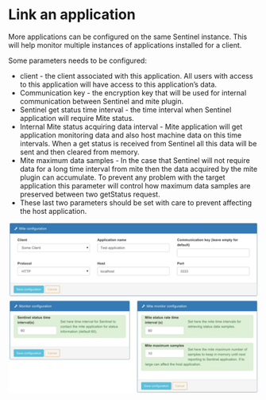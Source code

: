 # Link an application

More applications can be configured on the same Sentinel instance. This will help monitor multiple instances of applications installed for a client.

Some parameters needs to be configured:

* client - the client associated with this application. All users with access to this application will have access to this application’s data.
* Communication key - the encryption key that will be used for internal communication between Sentinel and mite plugin.
* Sentinel get status time interval - the time interval when Sentinel application will require Mite status.
* Internal Mite status acquiring data interval - Mite application will get application monitoring data and also host machine data on this time intervals.
When a get status is received from Sentinel all this data will be sent and then cleared from memory.
* Mite maximum data samples - In the case that Sentinel will not require data for a long time interval from mite then the data acquired by the mite plugin can accumulate.
To prevent any problem with the target application this parameter will control how maximum data samples are preserved between two getStatus request.
* These last two parameters should be set with care to prevent affecting the host application.

![Link remote application](./img/configure-mite.jpeg)

